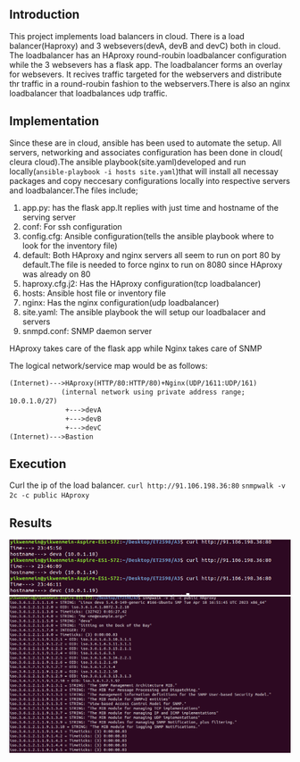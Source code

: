 ## Introduction
This project implements load balancers in cloud. There is a load balancer(Haproxy) and 3 websevers(devA, devB and devC) both in cloud. The loadbalancer has an HAproxy round-roubin loadbalancer configuration while the 3 websevers has a flask app. The loadbalancer forms an overlay for websevers. It recives traffic targeted for the webservers and distribute thr traffic in a round-roubin fashion to the webservers.There is also an nginx loadbalancer that loadbalances udp traffic.

## Implementation
Since these are in cloud, ansible has been used to automate the setup. All servers, networking and associates configuration has been done in cloud( cleura cloud).The ansible playbook(site.yaml)developed and run locally(`ansible-playbook -i hosts site.yaml`)that will install all necessay packages and copy neccesary configurations locally into respective servers and loadbalancer.The files include;
1. app.py: has the flask app.It replies with just time and hostname of the serving server
2. conf: For ssh configuration
3. config.cfg: Ansible configuration(tells the ansible playbook where to look for the inventory file)
4. default: Both HAproxy and nginx servers all seem to run on port 80 by default.The file is needed to force nginx to run on 8080 since HAproxy was already on 80
5. haproxy.cfg.j2: Has the HAproxy configuration(tcp loadbalancer)
6. hosts: Ansible host file or inventory file
7. nginx: Has the nginx configuration(udp loadbalancer)
8. site.yaml: The ansible playbook the will setup our loadbalacer and servers
9. snmpd.conf: SNMP daemon server

HAproxy takes care of the flask app while Nginx takes care of SNMP

The logical network/service map would be as follows: 

```
(Internet)--->HAproxy(HTTP/80:HTTP/80)+Nginx(UDP/1611:UDP/161) 
             (internal network using private address range; 10.0.1.0/27) 
              +--->devA 
              +--->devB 
              +--->devC 
(Internet)--->Bastion
``` 


## Execution
Curl the ip of the load balancer.
`curl http://91.106.198.36:80`
`snmpwalk -v 2c -c public HAproxy`

## Results
![HAproxy loadbalancer](/images/one.png)
![Nginx loabalancer](/images/two.png)